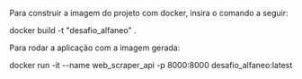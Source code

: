 Para construir a imagem do projeto com docker, insira o comando a seguir:

docker build -t "desafio_alfaneo" .

Para rodar a aplicação com a imagem gerada:

docker run -it --name web_scraper_api -p 8000:8000 desafio_alfaneo:latest
